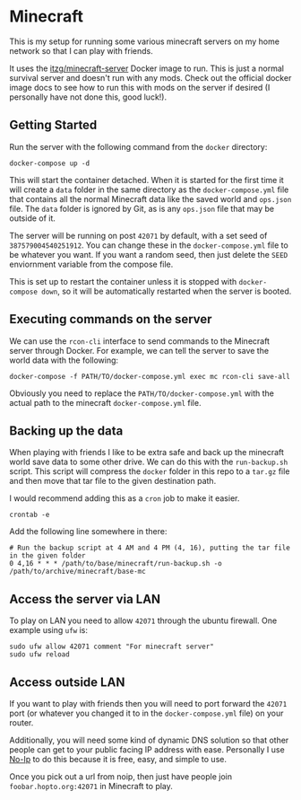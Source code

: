 # Minecraft
This is my setup for running some various minecraft servers on my home network so that I can play with friends. 

It uses the [itzg/minecraft-server](https://hub.docker.com/r/itzg/minecraft-server) Docker image to run. This is just
a normal survival server and doesn't run with any mods. Check out the official docker image docs to see how to 
run this with mods on the server if desired (I personally have not done this, good luck!).

## Getting Started

Run the server with the following command from the `docker` directory:

```
docker-compose up -d
```

This will start the container detached. When it is started for the first time it will create a `data` folder 
in the same directory as the `docker-compose.yml` file that contains all the normal Minecraft data like the 
saved world and `ops.json` file. The `data` folder is ignored by Git, as is any `ops.json` file that may be outside of 
it. 

The server will be running on post `42071` by default, with a set seed of `387579004540251912`. You can change these in the 
`docker-compose.yml` file to be whatever you want. If you want a random seed, then just delete the `SEED` enviornment variable 
from the compose file. 

This is set up to restart the container unless it is stopped with `docker-compose down`, so it will be automatically restarted
when the server is booted. 

## Executing commands on the server

We can use the `rcon-cli` interface to send commands to the Minecraft server through Docker. 
For example, we can tell the server to save the world data with the following: 

```
docker-compose -f PATH/TO/docker-compose.yml exec mc rcon-cli save-all
```

Obviously you need to replace the `PATH/TO/docker-compose.yml` with the actual path to the minecraft `docker-compose.yml` file.


## Backing up the data

When playing with friends I like to be extra safe and back up the minecraft world save data to some other drive. We can do 
this with the `run-backup.sh` script. This script will compress the `docker` folder in this repo to a `tar.gz` file and then 
move that tar file to the given destination path. 

I would recommend adding this as a `cron` job to make it easier.

```
crontab -e
```

Add the following line somewhere in there:

```
# Run the backup script at 4 AM and 4 PM (4, 16), putting the tar file in the given folder
0 4,16 * * * /path/to/base/minecraft/run-backup.sh -o /path/to/archive/minecraft/base-mc
```

## Access the server via LAN

To play on LAN you need to allow `42071` through the ubuntu firewall. One example using `ufw` is:

```
sudo ufw allow 42071 comment "For minecraft server"
sudo ufw reload
```

## Access outside LAN

If you want to play with friends then you will need to port forward the `42071` port (or whatever you changed it to in the `docker-compose.yml` file) on your router.

Additionally, you will need some kind of dynamic DNS solution so that other people can get to your public facing IP address with ease. Personally I use
[No-Ip](https://www.noip.com/members/dns/) to do this because it is free, easy, and simple to use. 

Once you pick out a url from noip, then just have people join `foobar.hopto.org:42071` in Minecraft to play. 